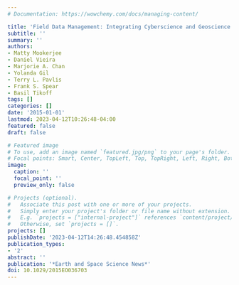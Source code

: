 ```yaml
---
# Documentation: https://wowchemy.com/docs/managing-content/

title: 'Field Data Management: Integrating Cyberscience and Geoscience'
subtitle: ''
summary: ''
authors:
- Matty Mookerjee
- Daniel Vieira
- Marjorie A. Chan
- Yolanda Gil
- Terry L. Pavlis
- Frank S. Spear
- Basil Tikoff
tags: []
categories: []
date: '2015-01-01'
lastmod: 2023-04-12T10:26:48-04:00
featured: false
draft: false

# Featured image
# To use, add an image named `featured.jpg/png` to your page's folder.
# Focal points: Smart, Center, TopLeft, Top, TopRight, Left, Right, BottomLeft, Bottom, BottomRight.
image:
  caption: ''
  focal_point: ''
  preview_only: false

# Projects (optional).
#   Associate this post with one or more of your projects.
#   Simply enter your project's folder or file name without extension.
#   E.g. `projects = ["internal-project"]` references `content/project/deep-learning/index.md`.
#   Otherwise, set `projects = []`.
projects: []
publishDate: '2023-04-12T14:26:48.454858Z'
publication_types:
- '2'
abstract: ''
publication: '*Earth and Space Science News*'
doi: 10.1029/2015EO036703
---
```

